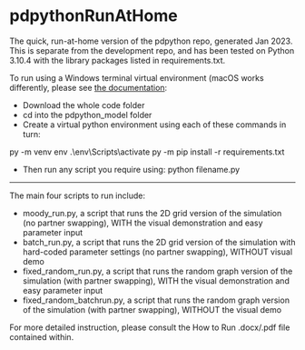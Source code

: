 # pdpythonRunAtHome
The quick, run-at-home version of the pdpython repo, generated Jan 2023. This is separate from the development repo, and has been tested on Python 3.10.4 with the library packages listed in requirements.txt.

To run using a Windows terminal virtual environment (macOS works differently, please see [the documentation](https://packaging.python.org/en/latest/guides/installing-using-pip-and-virtual-environments/):

- Download the whole code folder
- cd into the pdpython_model folder
- Create a virtual python environment using each of these commands in turn:

py -m venv env
.\env\Scripts\activate
py -m pip install -r requirements.txt

- Then run any script you require using:
python filename.py

------------------------------------------------------------------------------------------------------------------------------------------------

The main four scripts to run include:

- moody_run.py, a script that runs the 2D grid version of the simulation (no partner swapping), WITH the visual demonstration and easy parameter input
- batch_run.py, a script that runs the 2D grid version of the simulation with hard-coded parameter settings (no partner swapping), WITHOUT visual demo
- fixed_random_run.py, a script that runs the random graph version of the simulation (with partner swapping), WITH the visual demonstration and easy parameter input
- fixed_random_batchrun.py, a script that runs the random graph version of the simulation (with partner swapping), WITHOUT the visual demo

For more detailed instruction, please consult the How to Run .docx/.pdf file contained within.
